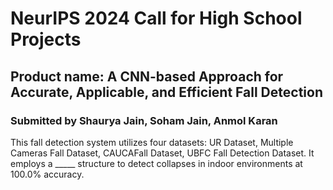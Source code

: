 # NeurIPS 2024 Call for High School Projects

## Product name: A CNN-based Approach for Accurate, Applicable, and Efficient Fall Detection

### Submitted by Shaurya Jain, Soham Jain, Anmol Karan

This fall detection system utilizes four datasets: UR Dataset, Multiple Cameras Fall Dataset, CAUCAFall Dataset, UBFC Fall Detection Dataset. It employs a _____ structure to detect collapses in indoor environments at 100.0% accuracy.
